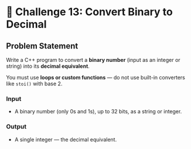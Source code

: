 # 🔢 Challenge 13: Convert Binary to Decimal

## Problem Statement

Write a C++ program to convert a **binary number** (input as an integer or string) into its **decimal equivalent**.

You must use **loops or custom functions** — do not use built-in converters like `stoi()` with base 2.

### Input
- A binary number (only 0s and 1s), up to 32 bits, as a string or integer.

### Output
- A single integer — the decimal equivalent.